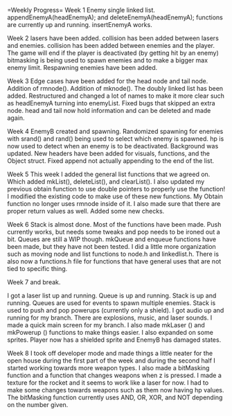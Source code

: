 =Weekly Progress=
Week 1
Enemy single linked list.
appendEnemyA(headEnemyA); and deleteEnemyA(headEnemyA); functions are currently up and running.
insertEnemyA works.




Week 2
lasers have been added.
collision has been added between lasers and enemies.
collision has been added between enemies and the player.
The game will end if the player is deactivated (by getting hit by an enemy)
bitmasking is being used to spawn enemies and to make a bigger max enemy limit. 
Respawning enemies have been added.



Week 3
Edge cases have been added for the head node and tail node. Addition of rmnode(). Addition of mknode(). The doubly linked list has been added. Restructured and changed 
a lot of names to make it more clear such as headEnemyA turning into enemyList. Fixed bugs that skipped an extra node.
head and tail now hold information and can be deleted and made again.



Week 4
EnemyB created and spawning. Randomized spawning for enemies with srand() and rand() being used to select which enemy is spawned. 
hp is now used to detect when an enemy is to be deactivated. Background was updated. New headers have been added for visuals, functions, and the Object struct.
Fixed append not actually appending to the end of the list.


Week 5
This week I added the general list functions that we agreed on. Which added mkList(), deleteList(), and clearList(). I also updated my previous obtain function to use double pointers to properly use the function! I modified the existing code to make use of these new functions. My Obtain function no longer uses rmnode inside of it. I also made sure that there are proper return values as well. Added some new checks.


Week 6
Stack is almost done. Most of the functions have been made. Push currently works, but needs some tweaks and pop needs to be ironed out a bit. Queues are still a WIP though. mkQueue and enqueue functions have been made, but they have not been tested. I did a little more organization such as moving node and list functions to node.h and linkedlist.h. There is also now a functions.h file for functions that have general uses that are not tied to specific thing.


Week 7 and break.

I got a laser list up and running. Queue is up and running. Stack is up and running. Queues are used for events to spawn multiple enemies. Stack is used to push and pop
powerups (currently only a shield). I got audio up and running for my branch. There are explosions, music, and laser sounds. I made a quick main screen for my branch.
I also made mkLaser () and mkPowerup () functions to make things easier. I also expanded on some sprites. Player now has a shielded sprite and EnemyB has damaged states.


Week 8
I took off developer mode and made things a little neater for the open house during the first part of the week and during the second half I started working towards more weapon types. I also made a bitMasking function and a function that changes weapons when z is pressed. I made a texture for the rocket and it seems to work like a laser for now. I had to make some changes towards weapons such as them now having hp values. The bitMasking function currently uses AND, OR, XOR, and NOT depending on the number given.
